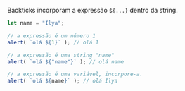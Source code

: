 
Backticks incorporam a expressão `${...}` dentro da string.

```js run
let name = "Ilya";

// a expressão é um número 1
alert( `olá ${1}` ); // olá 1

// a expressão é uma string "name"
alert( `olá ${"name"}` ); // olá name

// a expressão é uma variável, incorpore-a.
alert( `olá ${name}` ); // olá Ilya
```
